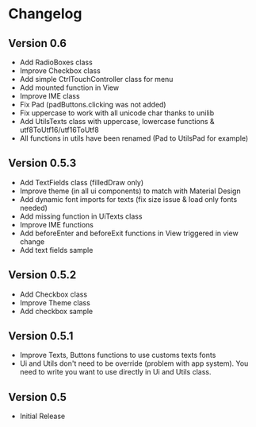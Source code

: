 # Changelog

## Version 0.6
* Add RadioBoxes class
* Improve Checkbox class
* Add simple CtrlTouchController class for menu
* Add mounted function in View
* Improve IME class
* Fix Pad (padButtons.clicking was not added)
* Fix uppercase to work with all unicode char thanks to unilib
* Add UtilsTexts class with uppercase, lowercase functions & utf8ToUtf16/utf16ToUtf8
* All functions in utils have been renamed (Pad to UtilsPad for example)

## Version 0.5.3
* Add TextFields class (filledDraw only)
* Improve theme (in all ui components) to match with Material Design
* Add dynamic font imports for texts (fix size issue & load only fonts needed)
* Add missing function in UiTexts class
* Improve IME functions
* Add beforeEnter and beforeExit functions in View triggered in view change
* Add text fields sample

## Version 0.5.2
* Add Checkbox class
* Improve Theme class
* Add checkbox sample

## Version 0.5.1

* Improve Texts, Buttons functions to use customs texts fonts
* Ui and Utils don't need to be override (problem with app system). You need to write you want to use directly in Ui and Utils class.

## Version  0.5

* Initial Release
